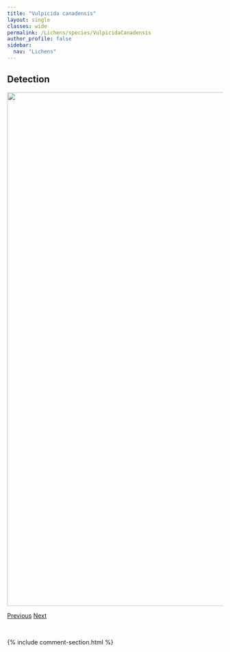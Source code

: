 ```yaml
---
title: "Vulpicida canadensis"
layout: single
classes: wide
permalink: /Lichens/species/VulpicidaCanadensis
author_profile: false
sidebar:
  nav: "Lichens"
---
```


<h2>Detection</h2>

<a href="https://drive.google.com/uc?export=view&id=1cffeBRm24jHijMH52Gd_YkB9O_YHQVMA">
<img src="https://drive.google.com/uc?export=view&id=1cffeBRm24jHijMH52Gd_YkB9O_YHQVMA" height = "1200" width = "800">
</a>


<a href="/DevelopmentWebsite/Lichens/species/Verrucariaceae" class="pagination--pager" title="Verrucariaceae">Previous</a> <a href="/DevelopmentWebsite/Lichens/species/VulpicidaPinastri" class="pagination--pager" title="Vulpicida pinastri">Next</a>

<p>&nbsp;</p>

{% include comment-section.html %}
